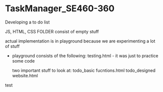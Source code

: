 # TaskManager_SE460-360
Developing a to do list




JS, HTML, CSS FOLDER consist of empty stuff


actual implementation is in playground because we are experimenting a lot of stuff

- playground consists of the following:
    testing.html - it was just to practice some code

    two important stuff to look at:
    todo_basic fucntions.html
    todo_designed website.html




test 